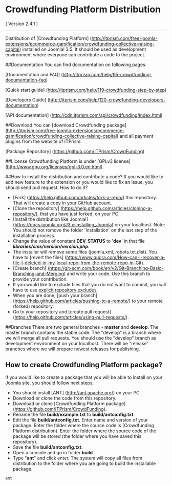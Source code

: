 Crowdfunding Platform Distribution
==========================
( Version 2.4.1 )
- - -

Distribution of [Crowdfunding Platform] (http://itprism.com/free-joomla-extensions/ecommerce-gamification/crowdfunding-collective-raising-capital) installed on Joomla! 3.5. It should be used as development environment where everyone can contribute a code to the project.

##Documentation
You can find documentation on following pages.

[Documentation and FAQ] (http://itprism.com/help/95-crowdfunding-documentation-faq)

[Quick start guide] (http://itprism.com/help/119-crowdfunding-step-by-step)

[Developers Guide] (http://itprism.com/help/120-crowdfunding-developers-documentation)

[API documentation] (http://cdn.itprism.com/api/crowdfunding/index.html)

##Download
You can [download Crowdfunding package] (http://itprism.com/free-joomla-extensions/ecommerce-gamification/crowdfunding-collective-raising-capital) and all payment plugins from the website of ITPrism.

[Package Repository] (https://github.com/ITPrism/CrowdFunding)

##License
Crowdfunding Platform is under [GPLv3 license] (http://www.gnu.org/licenses/gpl-3.0.en.html).

##How to install the distribution and contribute a code?
If you would like to add new feature to the extension or you would like to fix an issue, you should send pull request. How to do it?

* [Fork] (https://help.github.com/articles/fork-a-repo/) this repository. That will create a copy in your GitHub account.
* [Clone the repository] (https://help.github.com/articles/cloning-a-repository/), that you have just forked, on your PC.
* [Install the distribution like Joomla!] (https://docs.joomla.org/J3.x:Installing_Joomla) on your localhost. Note: You should not remove the folder 'installation' on the last step of the installation process.
* Change the value of constant **DEV\_STATUS** to '**dev**' in that file *__libraries/cms/version/version.php__*.
* The installer will remove some files (joomla.xml, robots.txt.dist). You have to [revert the files] (https://www.quora.com/How-can-I-recover-a-file-I-deleted-in-my-local-repo-from-the-remote-repo-in-Git).
* [Create branch] (https://git-scm.com/book/en/v2/Git-Branching-Basic-Branching-and-Merging) and write your code. Use this branch to provide your contribution.
* If you would like to exclude files that you do not want to commit, you will have to use [explicit repository excludes](https://help.github.com/articles/ignoring-files/#explicit-repository-excludes).
* When you are done, [push your branch] (https://help.github.com/articles/pushing-to-a-remote/) to your remote (forked) repository.
* Go to your repository and [create pull request] (https://help.github.com/articles/using-pull-requests/).

##Branches
There are two general branches - __master__ and __develop__. The master branch contains the stable code. The "develop" is a branch where we will merge all pull requests. You should use the "develop" branch as development environment on your localhost. There will be "release" branches where we will prepare newest releases for publishing.

## How to create Crowdfunding Platform package?
If you would like to create a package that you will be able to install on your Joomla site, you should follow next steps.

* You should install [ANT] (http://ant.apache.org/) on your PC.
* Download or clone the code from this repository.
* Download or clone [Crowdfunding Platform package] (https://github.com/ITPrism/CrowdFunding).
* Rename the file __build/example.txt__ to __build/antconfig.txt__.
* Edit the file __build/antconfig.txt__. Enter name and version of your package. Enter the folder where the source code is (Crowdfunding Platform distribution). Enter the folder where the source code of the package will be stored (the folder where you have saved this repository).
* Save the file __build/antconfig.txt__.
* Open a console and go in folder __build__.
* Type "__ant__" and click enter. The system will copy all files from distribution to the folder where you are going to build the installable package.

`ant`